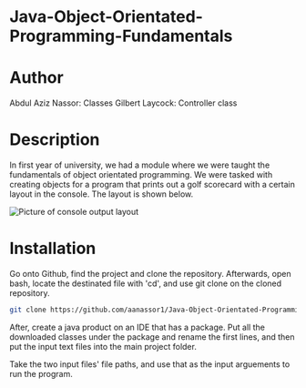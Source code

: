 # Java-Object-Orientated-Programming-Fundamentals

# Author
Abdul Aziz Nassor: Classes
Gilbert Laycock: Controller class

# Description

In first year of university, we had a module where we were taught the fundamentals of object orientated programming. We were tasked with creating objects for a program that prints out a golf scorecard with a certain layout in the console. The layout is shown below.

![Picture of console output layout](https://github.com/aanassor1/Java-Object-Orientated-Programming-Fundamentals/blob/main/Console%20Output%20Example.png)

# Installation

Go onto Github, find the project and clone the repository.
Afterwards, open bash, locate the destinated file with 'cd', and use git clone on the cloned repository.

```bash
git clone https://github.com/aanassor1/Java-Object-Orientated-Programming-Fundamentals.git
```

After, create a java product on an IDE that has a package. Put all the downloaded classes under the package and rename the first lines, and then put the input text files into the main project folder. 

Take the two input files' file paths, and use that as the input arguements to run the program.
